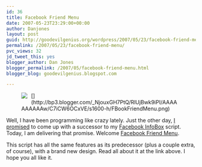 ```yaml
---
id: 36
title: Facebook Friend Menu
date: 2007-05-23T23:29:00+00:00
author: Danjones
layout: post
guid: http://goodevilgenius.org/wordpress/2007/05/23/facebook-friend-menu/
permalink: /2007/05/23/facebook-friend-menu/
pvc_views: 32
jd_tweet_this: yes
blogger_author: Dan Jones
blogger_permalink: /2007/05/facebook-friend-menu.html
blogger_blog: goodevilgenius.blogspot.com

---
```

<figure>[<img style="float:left;margin:0 10px 10px 0;cursor:pointer;cursor:hand" src="http://bp3.blogger.com/_NjouxGH7PtQ/RlUjBwk9iPI/AAAAAAAAAAw/C7iCW6OCxVE/s320/FBookFriendMenu.png" border="0" />](http://bp3.blogger.com/_NjouxGH7PtQ/RlUjBwk9iPI/AAAAAAAAAAw/C7iCW6OCxVE/s1600-h/FBookFriendMenu.png)</figure> 

Well, I have been programming like crazy lately. Just the other day, [I promised](http://goodevilgenius.blogspot.com/2007/05/facebook-profile-menu.html) to come up with a successor to my [Facebook InfoBox](http://goodevilgenius.blogspot.com/2006/12/facebook-info-box.html) script. Today, I am delivering that promise. Welcome [Facebook Friend Menu](http://userscripts.org/scripts/show/9434).

This script has all the same features as its predecessor (plus a couple extra, of course), with a brand new design. Read all about it at the link above. I hope you all like it.
